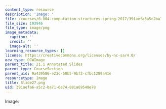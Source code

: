 ```yaml
---
content_type: resource
description: 'Image: '
file: /courses/6-004-computation-structures-spring-2017/391aefa6a5c2ba716e74881a69548e78_Slide27.png
file_size: 193946
file_type: image/png
image_metadata:
  caption: ''
  credit: ''
  image-alt: ''
learning_resource_types: []
license: https://creativecommons.org/licenses/by-nc-sa/4.0/
ocw_type: OCWImage
parent_title: 21.1 Annotated Slides
parent_type: CourseSection
parent_uid: 9a439586-e23c-50b5-9bf2-cfbc1289a41e
resourcetype: Image
title: Slide27.png
uid: 391aefa6-a5c2-ba71-6e74-881a69548e78
---
```

Image: 